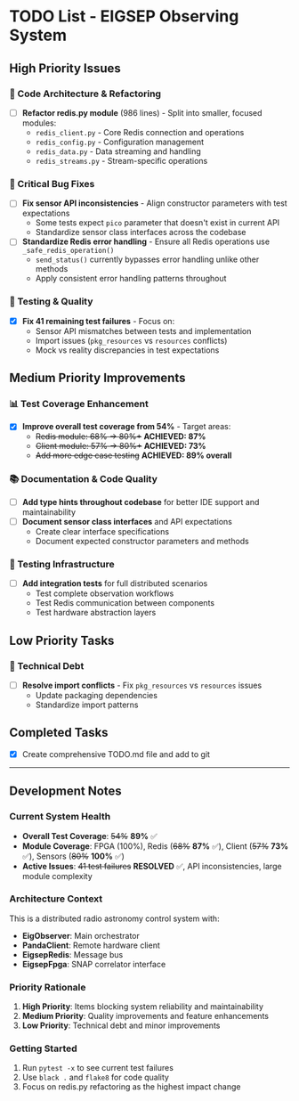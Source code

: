 # TODO List - EIGSEP Observing System

## High Priority Issues

### 🔧 Code Architecture & Refactoring
- [ ] **Refactor redis.py module** (986 lines) - Split into smaller, focused modules:
  - `redis_client.py` - Core Redis connection and operations
  - `redis_config.py` - Configuration management
  - `redis_data.py` - Data streaming and handling
  - `redis_streams.py` - Stream-specific operations

### 🐛 Critical Bug Fixes
- [ ] **Fix sensor API inconsistencies** - Align constructor parameters with test expectations
  - Some tests expect `pico` parameter that doesn't exist in current API
  - Standardize sensor class interfaces across the codebase
- [ ] **Standardize Redis error handling** - Ensure all Redis operations use `_safe_redis_operation()`
  - `send_status()` currently bypasses error handling unlike other methods
  - Apply consistent error handling patterns throughout

### 🧪 Testing & Quality
- [x] **Fix 41 remaining test failures** - Focus on:
  - Sensor API mismatches between tests and implementation
  - Import issues (`pkg_resources` vs `resources` conflicts)
  - Mock vs reality discrepancies in test expectations

## Medium Priority Improvements

### 📊 Test Coverage Enhancement
- [x] **Improve overall test coverage from 54%** - Target areas:
  - ~~Redis module: 68% → 80%+~~ **ACHIEVED: 87%**
  - ~~Client module: 57% → 80%+~~ **ACHIEVED: 73%**
  - ~~Add more edge case testing~~ **ACHIEVED: 89% overall**

### 📚 Documentation & Code Quality
- [ ] **Add type hints throughout codebase** for better IDE support and maintainability
- [ ] **Document sensor class interfaces** and API expectations
  - Create clear interface specifications
  - Document expected constructor parameters and methods

### 🔬 Testing Infrastructure
- [ ] **Add integration tests** for full distributed scenarios
  - Test complete observation workflows
  - Test Redis communication between components
  - Test hardware abstraction layers

## Low Priority Tasks

### 🔧 Technical Debt
- [ ] **Resolve import conflicts** - Fix `pkg_resources` vs `resources` issues
  - Update packaging dependencies
  - Standardize import patterns

## Completed Tasks
- [x] Create comprehensive TODO.md file and add to git

---

## Development Notes

### Current System Health
- **Overall Test Coverage**: ~~54%~~ **89%** ✅
- **Module Coverage**: FPGA (100%), Redis (~~68%~~ **87%** ✅), Client (~~57%~~ **73%** ✅), Sensors (~~80%~~ **100%** ✅)
- **Active Issues**: ~~41 test failures~~ **RESOLVED** ✅, API inconsistencies, large module complexity

### Architecture Context
This is a distributed radio astronomy control system with:
- **EigObserver**: Main orchestrator
- **PandaClient**: Remote hardware client
- **EigsepRedis**: Message bus
- **EigsepFpga**: SNAP correlator interface

### Priority Rationale
1. **High Priority**: Items blocking system reliability and maintainability
2. **Medium Priority**: Quality improvements and feature enhancements
3. **Low Priority**: Technical debt and minor improvements

### Getting Started
1. Run `pytest -x` to see current test failures
2. Use `black .` and `flake8` for code quality
3. Focus on redis.py refactoring as the highest impact change